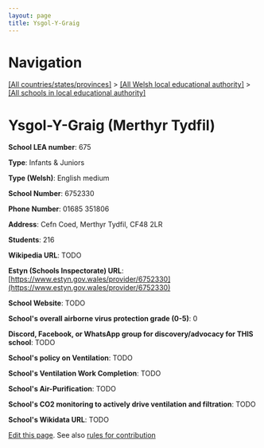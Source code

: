 ```yaml
---
layout: page
title: Ysgol-Y-Graig
---
```

# Navigation

[[All countries/states/provinces]](../../..) > [[All Welsh local educational authority]](../..) > [[All schools in local educational authority]](..)

# Ysgol-Y-Graig (Merthyr Tydfil)

**School LEA number**: 675

**Type**: Infants & Juniors

**Type (Welsh)**: English medium

**School Number**: 6752330

**Phone Number**: 01685 351806

**Address**: Cefn Coed, Merthyr Tydfil, CF48 2LR

**Students**: 216

**Wikipedia URL**: TODO

**Estyn (Schools Inspectorate) URL**: [https://www.estyn.gov.wales/provider/6752330](https://www.estyn.gov.wales/provider/6752330)

**School Website**: TODO

**School's overall airborne virus protection grade (0-5)**: 0

**Discord, Facebook, or WhatsApp group for discovery/advocacy for THIS school**: TODO

**School's policy on Ventilation**: TODO

**School's Ventilation Work Completion**: TODO

**School's Air-Purification**: TODO

**School's CO2 monitoring to actively drive ventilation and filtration**: TODO

**School's Wikidata URL**: TODO




[Edit this page](https://github.com/ventilate-schools/Wales/edit/prif/./Merthyr_Tydfil/Ysgol-Y-Graig.md). See also [rules for contribution](../../../contribution-rules/)